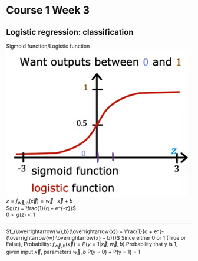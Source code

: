 # Course 1 Week 3

## Logistic regression: classification
Sigmoid function/Logistic function
![](Img/sigmoid.png)
$z = f_{\overrightarrow{w},b}(\overrightarrow{x}) = \overrightarrow{w}·\overrightarrow{x} + b$  
$g(z) = \frac{1}{q + e^{-z}}$  
$0< g(z) < 1$  

---
$f_{\overrightarrow{w},b}(\overrightarrow{x}) = \frac{1}{q + e^{-(\overrightarrow{w}·\overrightarrow{x} + b)}}$
Since either 0 or 1 (True or False), Probability:
$f_{\overrightarrow{w},b}(\overrightarrow{x}) = P(y=1|\overrightarrow{x};\overrightarrow{w},b)$
Probability that y is 1, given input $\overrightarrow{x}$, parameters $\overrightarrow{w}, b$
P(y = 0) + P(y = 1) = 1
